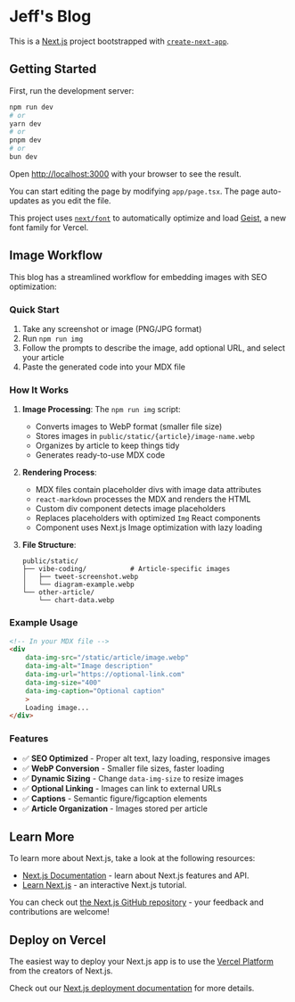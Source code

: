 # Jeff's Blog

This is a [Next.js](https://nextjs.org) project bootstrapped with [`create-next-app`](https://nextjs.org/docs/app/api-reference/cli/create-next-app).

## Getting Started

First, run the development server:

```bash
npm run dev
# or
yarn dev
# or
pnpm dev
# or
bun dev
```

Open [http://localhost:3000](http://localhost:3000) with your browser to see the result.

You can start editing the page by modifying `app/page.tsx`. The page auto-updates as you edit the file.

This project uses [`next/font`](https://nextjs.org/docs/app/building-your-application/optimizing/fonts) to automatically optimize and load [Geist](https://vercel.com/font), a new font family for Vercel.

## Image Workflow

This blog has a streamlined workflow for embedding images with SEO optimization:

### Quick Start

1. Take any screenshot or image (PNG/JPG format)
2. Run `npm run img`
3. Follow the prompts to describe the image, add optional URL, and select your article
4. Paste the generated code into your MDX file

### How It Works

1. **Image Processing**: The `npm run img` script:
   - Converts images to WebP format (smaller file size)
   - Stores images in `public/static/{article}/image-name.webp`
   - Organizes by article to keep things tidy
   - Generates ready-to-use MDX code

2. **Rendering Process**:
   - MDX files contain placeholder divs with image data attributes
   - `react-markdown` processes the MDX and renders the HTML
   - Custom div component detects image placeholders
   - Replaces placeholders with optimized `Img` React components
   - Component uses Next.js Image optimization with lazy loading

3. **File Structure**:

   ```text
   public/static/
   ├── vibe-coding/           # Article-specific images
   │   ├── tweet-screenshot.webp
   │   └── diagram-example.webp
   └── other-article/
       └── chart-data.webp
   ```

### Example Usage

```html
<!-- In your MDX file -->
<div 
    data-img-src="/static/article/image.webp" 
    data-img-alt="Image description" 
    data-img-url="https://optional-link.com" 
    data-img-size="400" 
    data-img-caption="Optional caption"
    >
    Loading image...
</div>
```

### Features

- ✅ **SEO Optimized** - Proper alt text, lazy loading, responsive images
- ✅ **WebP Conversion** - Smaller file sizes, faster loading
- ✅ **Dynamic Sizing** - Change `data-img-size` to resize images
- ✅ **Optional Linking** - Images can link to external URLs
- ✅ **Captions** - Semantic figure/figcaption elements
- ✅ **Article Organization** - Images stored per article

## Learn More

To learn more about Next.js, take a look at the following resources:

- [Next.js Documentation](https://nextjs.org/docs) - learn about Next.js features and API.
- [Learn Next.js](https://nextjs.org/learn) - an interactive Next.js tutorial.

You can check out [the Next.js GitHub repository](https://github.com/vercel/next.js) - your feedback and contributions are welcome!

## Deploy on Vercel

The easiest way to deploy your Next.js app is to use the [Vercel Platform](https://vercel.com/new?utm_medium=default-template&filter=next.js&utm_source=create-next-app&utm_campaign=create-next-app-readme) from the creators of Next.js.

Check out our [Next.js deployment documentation](https://nextjs.org/docs/app/building-your-application/deploying) for more details.
